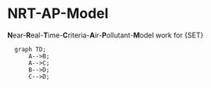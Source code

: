 # NRT-AP-Model
**N**ear-**R**eal-**T**ime-**C**riteria-**A**ir-**P**ollutant-**M**odel work for {SET}

```mermaid
  graph TD;
      A-->B;
      A-->C;
      B-->D;
      C-->D;
```
